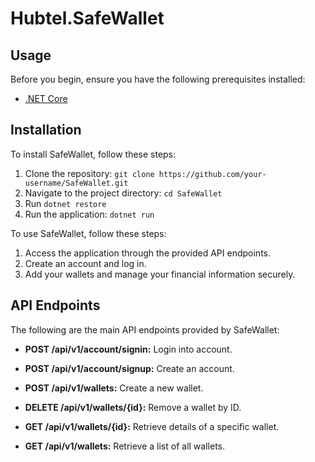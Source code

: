 # Hubtel.SafeWallet


## Usage

Before you begin, ensure you have the following prerequisites installed:

- [.NET Core](https://dotnet.microsoft.com/download)

## Installation

To install SafeWallet, follow these steps:

1. Clone the repository: `git clone https://github.com/your-username/SafeWallet.git`
2. Navigate to the project directory: `cd SafeWallet`
3. Run `dotnet restore`
4. Run the application: `dotnet run`


To use SafeWallet, follow these steps:

1. Access the application through the provided API endpoints.
2. Create an account and log in.
3. Add your wallets and manage your financial information securely.


## API Endpoints

The following are the main API endpoints provided by SafeWallet:
- **POST /api/v1/account/signin:** Login into account.
- **POST /api/v1/account/signup:** Create an account.

- **POST /api/v1/wallets:** Create a new wallet.
- **DELETE /api/v1/wallets/{id}:** Remove a wallet by ID.
- **GET /api/v1/wallets/{id}:** Retrieve details of a specific wallet.
- **GET /api/v1/wallets:** Retrieve a list of all wallets.



